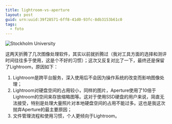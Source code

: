 ```yaml
---
title: lightroom-vs-aperture
layout: post
guid: urn:uuid:39f28571-6ff8-41d0-93fc-8db3153b61c0
tags:
  - foto
---
```


![Stockholm University](http://pic.yupoo.com/lishugo/Dvy4EHjA/medish.jpg)


这两天折腾了几次图像处理软件，其实以前就折腾过（我对工具方面的选择和测评时间往往多于使用，这是个不好的习惯）；这次又反复对比了一下，最终还是保留了Lightroom，原因如下：

1.   Lightroom是跨平台服务，深入使用后不会因为操作系统的改变而影响图像处理；
2.   Lightroom对硬盘空间的占用较小，同样的图片，Aperture使用了10倍于Lightroom的空间来存放缩略图等。这对于使用SSD硬盘的用户来说，简直无法接受，特别是处理大量照片对本地硬盘空间的占用不能过多。这也是我这次抛弃Aperture的最主要原因；
3.   文件管理流程和使用习惯，个人更倾向于Lightroom。
